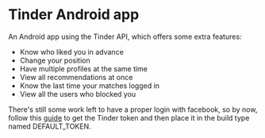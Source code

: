 # Tinder Android app
An Android app using the Tinder API, which offers some extra features:
  - Know who liked you in advance
  - Change your position
  - Have multiple profiles at the same time
  - View all recommendations at once
  - Know the last time your matches logged in
  - View all the users who blocked you

There's still some work left to have a proper login with facebook, so by now, follow this [guide](http://jaanus.com/debugging-http-on-an-android-phone-or-tablet-with-charles-proxy-for-fun-and-profit/) to get the Tinder token and then place it in the build type named DEFAULT_TOKEN.

